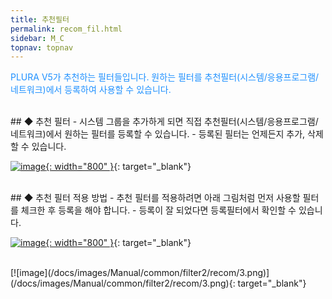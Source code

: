 ```yaml
---
title: 추천필터
permalink: recom_fil.html
sidebar: M_C
topnav: topnav
---
```


<font color='dodgerblue'> PLURA V5가 추천하는 필터들입니다.
원하는 필터를 추천필터(시스템/응용프로그램/네트워크)에서 등록하여 사용할 수 있습니다. </font>

<br />
## ◆ 추천 필터
- 시스템 그룹을 추가하게 되면 직접 추천필터(시스템/응용프로그램/네트워크)에서 원하는 필터를 등록할 수 있습니다.
- 등록된 필터는 언제든지 추가, 삭제 할 수 있습니다.

[![image](/docs/images/Manual/common/filter2/recom/1.png){: width="800" }](/docs/images/Manual/common/filter2/recom/1.png){: target="_blank"}

<br />
## ◆ 추천 필터 적용 방법
- 추천 필터를 적용하려면 아래 그림처럼 먼저 사용할 필터를 체크한 후 등록을 해야 합니다.
- 등록이 잘 되었다면 등록필터에서 확인할 수 있습니다.

[![image](/docs/images/Manual/common/filter2/recom/2.png){: width="800" }](/docs/images/Manual/common/filter2/recom/2.png){: target="_blank"}

<br />
[![image](/docs/images/Manual/common/filter2/recom/3.png)](/docs/images/Manual/common/filter2/recom/3.png){: target="_blank"}
